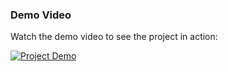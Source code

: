 ### Demo Video

Watch the demo video to see the project in action:

[![Project Demo](https://img.youtube.com/vi/Gjf6S4uP_lL7DwSd/0.jpg)](https://www.youtube.com/watch?v=Gjf6S4uP_lL7DwSd)
